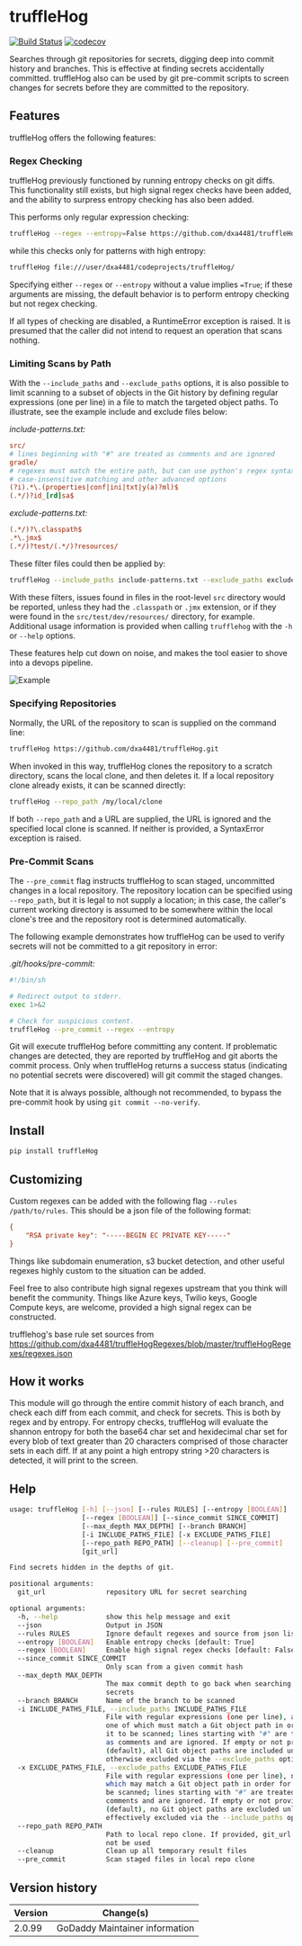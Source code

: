 # truffleHog
[![Build Status](https://travis-ci.org/dxa4481/truffleHog.svg?branch=master)](https://travis-ci.org/dxa4481/truffleHog)
[![codecov](https://codecov.io/gh/dxa4481/truffleHog/branch/master/graph/badge.svg)](https://codecov.io/gh/dxa4481/truffleHog)


Searches through git repositories for secrets, digging deep into commit history and branches.
This is effective at finding secrets accidentally committed. truffleHog also can be used by git
pre-commit scripts to screen changes for secrets before they are committed to the repository.

## Features

truffleHog offers the following features:

### Regex Checking

truffleHog previously functioned by running entropy checks on git diffs. This functionality still exists, but high signal regex checks have been added, and the ability to surpress entropy checking has also been added.

This performs only regular expression checking:

```bash
truffleHog --regex --entropy=False https://github.com/dxa4481/truffleHog.git
```

while this checks only for patterns with high entropy:

```bash
truffleHog file:///user/dxa4481/codeprojects/truffleHog/
```

Specifying either `--regex` or `--entropy` without a value implies `=True`; if these arguments
are missing, the default behavior is to perform entropy checking but not regex checking.

If all types of checking are disabled, a RuntimeError exception is raised. It is presumed that
the caller did not intend to request an operation that scans nothing.

### Limiting Scans by Path

With the `--include_paths` and `--exclude_paths` options, it is also possible to limit scanning to a subset of objects in the Git history by defining regular expressions (one per line) in a file to match the targeted object paths. To illustrate, see the example include and exclude files below:

_include-patterns.txt:_

```ini
src/
# lines beginning with "#" are treated as comments and are ignored
gradle/
# regexes must match the entire path, but can use python's regex syntax for
# case-insensitive matching and other advanced options
(?i).*\.(properties|conf|ini|txt|y(a)?ml)$
(.*/)?id_[rd]sa$
```

_exclude-patterns.txt:_

```ini
(.*/)?\.classpath$
.*\.jmx$
(.*/)?test/(.*/)?resources/
```

These filter files could then be applied by:

```bash
truffleHog --include_paths include-patterns.txt --exclude_paths exclude-patterns.txt file://path/to/my/repo.git
```

With these filters, issues found in files in the root-level `src` directory would be reported, unless they had the `.classpath` or `.jmx` extension, or if they were found in the `src/test/dev/resources/` directory, for example. Additional usage information is provided when calling `trufflehog` with the `-h` or `--help` options.

These features help cut down on noise, and makes the tool easier to shove into a devops pipeline.

![Example](https://i.imgur.com/YAXndLD.png)

### Specifying Repositories

Normally, the URL of the repository to scan is supplied on the command line:

```bash
truffleHog https://github.com/dxa4481/truffleHog.git
```

When invoked in this way, truffleHog clones the repository to a scratch directory, scans the
local clone, and then deletes it. If a local repository clone already exists, it can be scanned
directly:

```bash
truffleHog --repo_path /my/local/clone
```

If both `--repo_path` and a URL are supplied, the URL is ignored and the specified local clone
is scanned. If neither is provided, a SyntaxError exception is raised.

### Pre-Commit Scans

The `--pre_commit` flag instructs truffleHog to scan staged, uncommitted changes in a local
repository. The repository location can be specified using `--repo_path`, but it is legal to
not supply a location; in this case, the caller's current working directory is assumed to be
somewhere within the local clone's tree and the repository root is determined automatically.

The following example demonstrates how truffleHog can be used to verify secrets will not be
committed to a git repository in error:

_.git/hooks/pre-commit:_

```bash
#!/bin/sh

# Redirect output to stderr.
exec 1>&2

# Check for suspicious content.
truffleHog --pre_commit --regex --entropy
```

Git will execute truffleHog before committing any content. If problematic changes are detected,
they are reported by truffleHog and git aborts the commit process. Only when truffleHog returns a
success status (indicating no potential secrets were discovered) will git commit the staged changes.

Note that it is always possible, although not recommended, to bypass the pre-commit hook by
using `git commit --no-verify`.

## Install

```bash
pip install truffleHog
```

## Customizing

Custom regexes can be added with the following flag `--rules /path/to/rules`. This should be a json file of the following format:

```ini
{
    "RSA private key": "-----BEGIN EC PRIVATE KEY-----"
}
```

Things like subdomain enumeration, s3 bucket detection, and other useful regexes highly custom to the situation can be added.

Feel free to also contribute high signal regexes upstream that you think will benefit the community. Things like Azure keys, Twilio keys, Google Compute keys, are welcome, provided a high signal regex can be constructed.

trufflehog's base rule set sources from <https://github.com/dxa4481/truffleHogRegexes/blob/master/truffleHogRegexes/regexes.json>

## How it works

This module will go through the entire commit history of each branch, and check each diff from each commit, and check for secrets. This is both by regex and by entropy. For entropy checks, truffleHog will evaluate the shannon entropy for both the base64 char set and hexidecimal char set for every blob of text greater than 20 characters comprised of those character sets in each diff. If at any point a high entropy string >20 characters is detected, it will print to the screen.

## Help

```bash
usage: truffleHog [-h] [--json] [--rules RULES] [--entropy [BOOLEAN]]
                  [--regex [BOOLEAN]] [--since_commit SINCE_COMMIT]
                  [--max_depth MAX_DEPTH] [--branch BRANCH]
                  [-i INCLUDE_PATHS_FILE] [-x EXCLUDE_PATHS_FILE]
                  [--repo_path REPO_PATH] [--cleanup] [--pre_commit]
                  [git_url]

Find secrets hidden in the depths of git.

positional arguments:
  git_url               repository URL for secret searching

optional arguments:
  -h, --help            show this help message and exit
  --json                Output in JSON
  --rules RULES         Ignore default regexes and source from json list file
  --entropy [BOOLEAN]   Enable entropy checks [default: True]
  --regex [BOOLEAN]     Enable high signal regex checks [default: False]
  --since_commit SINCE_COMMIT
                        Only scan from a given commit hash
  --max_depth MAX_DEPTH
                        The max commit depth to go back when searching for
                        secrets
  --branch BRANCH       Name of the branch to be scanned
  -i INCLUDE_PATHS_FILE, --include_paths INCLUDE_PATHS_FILE
                        File with regular expressions (one per line), at least
                        one of which must match a Git object path in order for
                        it to be scanned; lines starting with "#" are treated
                        as comments and are ignored. If empty or not provided
                        (default), all Git object paths are included unless
                        otherwise excluded via the --exclude_paths option.
  -x EXCLUDE_PATHS_FILE, --exclude_paths EXCLUDE_PATHS_FILE
                        File with regular expressions (one per line), none of
                        which may match a Git object path in order for it to
                        be scanned; lines starting with "#" are treated as
                        comments and are ignored. If empty or not provided
                        (default), no Git object paths are excluded unless
                        effectively excluded via the --include_paths option.
  --repo_path REPO_PATH
                        Path to local repo clone. If provided, git_url will
                        not be used
  --cleanup             Clean up all temporary result files
  --pre_commit          Scan staged files in local repo clone
```

## Version history

| Version | Change(s)
| ------- | ---
| 2.0.99  | GoDaddy Maintainer information

